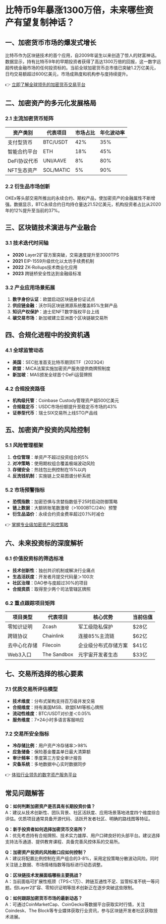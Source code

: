 # 比特币9年暴涨1300万倍，未来哪些资产有望复制神话？

## 一、加密货币市场的爆发式增长

比特币作为区块链技术的首个应用，自2009年诞生以来创造了惊人的财富神话。数据显示，持有比特币9年的早期投资者获得了高达1300万倍的回报，这一数字远超传统金融市场的任何投资标的。当前全球加密货币总市值已突破1.2万亿美元，日均交易额超过600亿美元，市场成熟度和机构参与度持续提升。

👉 [立即了解全球领先的加密货币交易平台](https://bit.ly/okx_welcome)

## 二、加密资产的多元化发展格局

### 2.1 主流加密货币矩阵
| 资产类别 | 代表项目 | 市场占比 | 年化波动率 |
|---------|----------|----------|------------|
| 支付型货币 | BTC/USDT | 42% | 35% |
| 智能合约平台 | ETH | 18% | 45% |
| DeFi协议代币 | UNI/AAVE | 8% | 80% |
| NFT生态资产 | SOL/MATIC | 5% | 90% |

### 2.2 衍生品市场创新
OKEx等头部交易所推出的永续合约、期权产品，使加密资产的金融属性不断增强。数据显示，BTC永续合约日均持仓量达21.52亿美元，机构投资者占比从2020年的12%提升至当前的37%。

## 三、区块链技术演进与产业融合

### 3.1 技术迭代时间轴
- **2020** Layer2扩容方案突破，交易速度提升至3000TPS
- **2021** EIP-1559升级优化以太坊手续费机制
- **2022** ZK-Rollups技术商业化应用
- **2023** 跨链桥安全性达到金融级标准

### 3.2 产业应用场景拓展
1. **数字身份认证**：欧盟启动区块链身份证试点
2. **供应链金融**：沃尔玛区块链溯源系统覆盖85%生鲜产品
3. **知识产权保护**：迪士尼NFT数字版权平台上线
4. **碳交易市场**：新加坡建立亚洲首个区块链碳交易所

## 四、合规化进程中的投资机遇

### 4.1 全球监管动态
- **美国**：SEC批准首支比特币期货ETF（2023Q4）
- **欧盟**：MiCA法案实施加密资产服务提供商牌照制度
- **新加坡**：MAS颁发全球首个DeFi运营牌照

### 4.2 合规投资路径
- **机构级托管**：Coinbase Custody管理资产超500亿美元
- **合规稳定币**：USDC市场份额提升至稳定币市场的43%
- **证券型代币**：瑞士SIX交易所上线STO产品线

## 五、加密资产投资的风险控制

### 5.1 风险管理框架
1. **仓位管理**：单资产不超过投资组合的5%
2. **对冲策略**：使用期权组合覆盖极端波动风险
3. **存储安全**：热钱包比例控制在15%以内
4. **反洗钱机制**：实施链上交易图谱分析系统

### 5.2 市场预警指标
- **恐慌指数**：加密恐惧与贪婪指数低于25时启动防御策略
- **链上数据**：大额转账笔数激增（>1000BTC/24h）预警
- **衍生品溢价**：永续合约资金费率超过0.1%时减仓

👉 [掌握专业级加密资产风控策略](https://bit.ly/okx_welcome)

## 六、未来投资标的深度解析

### 6.1 价值投资标的筛选标准
- **技术创新性**：独创共识机制或解决行业痛点
- **生态活跃度**：开发者月提交代码量＞100次
- **社区治理**：DAO参与度超过30%的项目
- **合规资质**：取得至少两个司法管辖区牌照

### 6.2 重点跟踪项目矩阵
| 项目类型 | 代表项目 | 核心优势 | 当前估值 |
|----------|----------|----------|----------|
| 零知识证明 | Zcash | 军工级隐私保护 | $28亿 |
| 跨链协议 | Chainlink | 连接85%主流链 | $62亿 |
| 去中心化存储 | Filecoin | 企业级分布式存储方案 | $41亿 |
| Web3入口 | The Sandbox | 元宇宙开发者生态 | $33亿 |

## 七、交易所选择的核心要素

### 7.1 优质交易所评估模型
- **技术维度**：分布式架构支持百万级并发交易
- **合规维度**：持有美国MSB、欧盟EMI等核心牌照
- **流动性维度**：BTC/USDT对价差＜0.05%
- **服务维度**：7×24小时多语言客服响应

### 7.2 交易所安全指标
- **冷存储比例**：用户资产冷存储率＞98%
- **应急储备**：保险基金覆盖单日最大清算额
- **审计频率**：季度第三方安全审计报告
- **灾备系统**：多地数据中心实时数据同步

👉 [体验行业领先的数字资产服务平台](https://bit.ly/okx_welcome)

## 常见问题解答

**Q：如何判断加密资产是否具有长期投资价值？**  
A：建议从技术创新性、团队背景、社区活跃度、应用场景落地进度四个维度综合评估。优质项目通常具备开源代码、活跃开发者社区、明确的路线图等特征。

**Q：新手投资者如何选择加密货币交易所？**  
A：优先考虑持有合规牌照、技术实力雄厚、用户口碑良好的头部平台。建议选择支持法币通道、提供教育课程、具备完善风控体系的交易所。

**Q：加密资产投资的风险敞口应如何控制？**  
A：建议将配置比例控制在资产组合的3-8%，采用定投策略分散波动风险。同时关注链上数据、市场情绪指数等指标进行动态调整。

**Q：区块链技术发展面临哪些主要挑战？**  
A：当前面临可扩展性瓶颈（TPS＜1万）、跨链互通性不足、监管标准不统一等问题。但Layer2扩容、零知识证明等技术创新正在逐步突破这些限制。

**Q：如何跟踪加密货币市场的最新动态？**  
A：可通过CoinMarketCap、CoinGecko等数据平台获取实时行情，关注Coindesk、The Block等专业媒体获取行业资讯，参与区块链开发者社区获取技术进展。